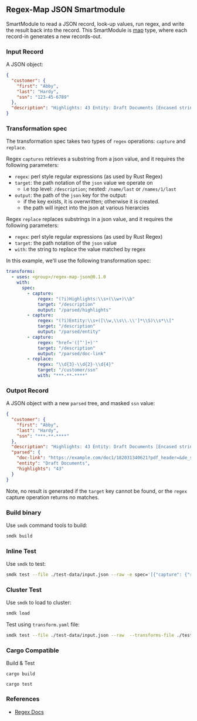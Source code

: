 ## Regex-Map JSON Smartmodule

SmartModule to read a JSON record, look-up values, run regex, and write the result back into the record. This SmartModule is [map] type, where each record-in generates a new records-out.

### Input Record

A JSON object:

```json
{
  "customer": {
    "first": "Abby",
    "last": "Hardy",
    "ssn": "123-45-6789"
  },
  "description": "Highlights: 43 Entity: Draft Documents [Encased string - (data)] (<a href='https://example.com/doc1/182031340621?pdf_header=&de_seq_num=44&caseid=456177'>9</a>)"
}
```

### Transformation spec

The transformation spec takes two types of `regex` operations: `capture` and `replace`. 

Regex `captures` retrieves a substring from a json value, and it requires the following parameters:

* `regex`: perl style regular expressions (as used by Rust Regex)
* `target`: the path notation of the `json` value we operate on
    * i.e top level: `/description`; nested: `/name/last` or `/names/1/last`
* `output`: the path of the `json` key for the output:
    * if the key exists, it is overwritten; otherwise it is created.
    * the path will inject into the json at various hierarcies

Regex `replace` replaces substrings in a json value, and it requires the following parameters:

* `regex`: perl style regular expressions (as used by Rust Regex)
* `target`: the path notation of the `json` value
* `with`: the string to replace the value matched by regex

In this example, we'll use the following transformation spec:

```yaml
transforms:
  - uses: <group>/regex-map-json@0.1.0
    with:
      spec:
        - capture:
            regex: "(?i)Highlights:\\s+(\\w+)\\b"
            target: "/description"
            output: "/parsed/highlights"        
        - capture: 
            regex: "(?i)Entity:\\s+([\\w,\\s\\.\\']*\\S)\\s*\\["
            target: "/description"
            output: "/parsed/entity"
        - capture:
            regex: "href='([^']+)'"
            target: "/description"
            output: "/parsed/doc-link"
        - replace:
            regex: "\\d{3}-\\d{2}-\\d{4}"
            target: "/customer/ssn"
            with: "***-**-****"
```

### Outpot Record

A JSON object with a new `parsed` tree, and masked `ssn` value:

```json
{
  "customer": {
    "first": "Abby",
    "last": "Hardy",
    "ssn": "***-**-****"
  },
  "description": "Highlights: 43 Entity: Draft Documents [Encased string - (data)] (<a href='https://example.com/doc1/182031340621?pdf_header=&de_seq_num=44&caseid=456177'>9</a>)",
  "parsed": {
    "doc-link": "https://example.com/doc1/182031340621?pdf_header=&de_seq_num=44&caseid=456177",
    "entity": "Draft Documents",
    "highlights": "43"
  }
}
```

Note, no result is generated if the `target` key cannot be found, or the `regex` capture operation returns no matches.


### Build binary

Use `smdk` command tools to build:

```bash
smdk build
```

### Inline Test 

Use `smdk` to test:

```bash
smdk test --file ./test-data/input.json --raw -e spec='[{"capture": {"regex": "(?i)Highlights:\\s+(\\w+)\\b", "target": "/description", "output": "/parsed/highlights"}}, {"replace": {"regex": "\\d{3}-\\d{2}-\\d{4}", "target": "/customer/ssn", "with": "***-**-****" }}]'
```

### Cluster Test

Use `smdk` to load to cluster:

```bash
smdk load 
```

Test using `transform.yaml` file:

```bash
smdk test --file ./test-data/input.json --raw  --transforms-file ./test-data/transform.yaml
```

### Cargo Compatible

Build & Test

```
cargo build
```

```
cargo test
```

### References

* [Regex Docs]


[map]: https://www.fluvio.io/smartmodules/transform/map/
[Regex Docs]: https://rust-lang-nursery.github.io/rust-cookbook/text/regex.html